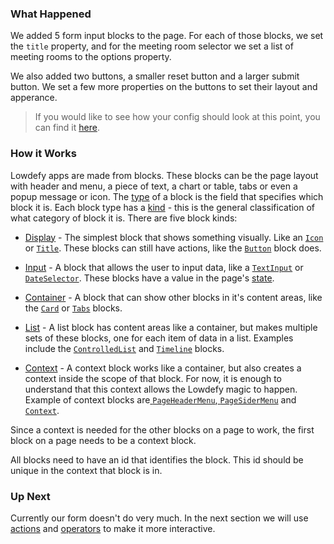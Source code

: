 ### What Happened

We added 5 form input blocks to the page. For each of those blocks, we set the `title` property, and for the meeting room selector we set a list of meeting rooms to the options property.

We also added two buttons, a smaller reset button and a larger submit button. We set a few more properties on the buttons to set their layout and apperance.



>  If you would like to see how your config should look at this point, you can find it [here](tutorial-add-blocks-config).

### How it Works

Lowdefy apps are made from blocks. These blocks can be the page layout with header and menu, a piece of text, a chart or table, tabs or even a popup message or icon. The [type](type) of a block is the field that specifies which block it is. Each block type has a [kind](kind) - this is the general classification of what category of block it is. There are five block kinds:

- [Display](display) - The simplest block that shows something visually. Like an [`Icon`](Icon) or [`Title`](Title). These blocks can still have actions, like the [`Button`](Button) block does.

- [Input](input) - A block that allows the user to input data, like a [`TextInput`](TextInput) or [`DateSelector`](DateSelector). These blocks have a value in the page's [state](state).

- [Container](container) - A block that can show other blocks in it's content areas, like the [`Card`](Card) or [`Tabs`](Tabs) blocks.

- [List](list) - A list block has content areas like a container, but makes multiple sets of these blocks, one for each item of data in a list.  Examples include the [`ControlledList`](ControlledList) and [`Timeline`](Timeline) blocks.

- [Context](Context) - A context block works like a container, but also creates a context inside the scope of that block. For now, it is enough to understand that this context allows the Lowdefy magic to happen. Example of context blocks are[ `PageHeaderMenu`](PageHeaderMenu),[ `PageSiderMenu`](PageSiderMenu) and [`Context`](Context).


Since a context is needed for the other blocks on a page to work, the first block on a page needs to be a context block.

All blocks need to have an id that identifies the block. This id should be unique in the context that block is in.
 

### Up Next

Currently our form doesn't do very much. In the next section we will use [actions]() and [operators]() to make it more interactive.

